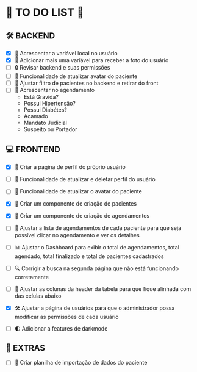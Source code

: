 # 📝 **TO DO LIST** 🚀

## 🛠️ **BACKEND**
- [x] 🚀 Acrescentar a variável local no usuário
- [x] 📸 Adicionar mais uma variável para receber a foto do usuário
- [ ] 🔒 Revisar backend e suas permissões
- [ ] 👤 Funcionalidade de atualizar avatar do paciente
- [ ] 📝 Ajustar filtro de pacientes no backend e retirar do front
- [ ] 📝 Acrescentar no agendamento
  * Está Gravida?
  * Possui Hipertensão?
  * Possui Diabétes?
  * Acamado
  * Mandato Judicial
  * Suspeito ou Portador



## 💻 **FRONTEND**
- [x] 👤 Criar a página de perfil do próprio usuário
- [ ] 👤 Funcionalidade de atualizar e deletar perfil do usuário
- [ ] 👤 Funcionalidade de atualizar o avatar do paciente
- [x] 🏥 Criar um componente de criação de pacientes
- [x] 📅 Criar um componente de criação de agendamentos
- [ ] 📝 Ajustar a lista de agendamentos de cada paciente para que seja possível clicar no agendamento e ver os detalhes
- [ ] 📊 Ajustar o Dashboard para exibir o total de agendamentos, total agendado, total finalizado e total de pacientes cadastrados
- [ ] 🔍 Corrigir a busca na segunda página que não está funcionando corretamente
- [ ] 📅 Ajustar as colunas da header da tabela para que fique alinhada com das celulas abaixo
- [x] 🛠️ Ajustar a página de usuários para que o administrador possa modificar as permissões de cada usuário
- [ ] 🌓 Adicionar a features de darkmode



## 📝 **EXTRAS**

- [ ] 📝 Criar planilha de importação de dados do paciente